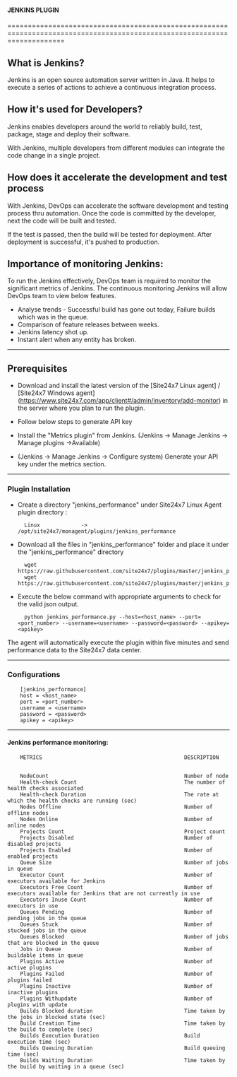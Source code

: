                                          
 #### JENKINS PLUGIN
                                                                                               
==========================================================================================================================

## What is Jenkins?
	
 Jenkins is an open source automation server written in Java. It helps to execute a series of actions to achieve a continuous integration process. 



## How it's used for Developers?

 Jenkins enables developers around the world to reliably build, test, package, stage and deploy their software.

  With Jenkins, multiple developers from different modules can integrate the code change in a single project. 

## How does it accelerate the development and test process 

  With Jenkins, DevOps can accelerate the software development and testing process thru automation. Once the code is committed by the developer, next the code will be built and tested.

  If the test is passed, then the build will be tested for deployment. After deployment is successful, it's pushed to production.




## Importance of monitoring Jenkins:

To run the Jenkins effectively, DevOps team is required to monitor the significant metrics of Jenkins. The continuous monitoring Jenkins will allow DevOps team to view below features.

- Analyse trends - Successful build has gone out today, Failure builds which was in the queue.
- Comparison of feature releases between weeks.
- Jenkins latency shot up.
- Instant alert when any entity has broken.


---

## Prerequisites

- Download and install the latest version of the [Site24x7 Linux agent] / [Site24x7 Windows agent] (https://www.site24x7.com/app/client#/admin/inventory/add-monitor) in the server where you plan to run the plugin. 

- Follow below steps to generate API key 
- Install the "Metrics plugin" from Jenkins. (Jenkins -> Manage Jenkins -> Manage plugins ->Available)
- (Jenkins -> Manage Jenkins -> Configure system) Generate your API key under the metrics section.

---

### Plugin Installation  

- Create a directory "jenkins_performance" under Site24x7 Linux Agent plugin directory : 

		Linux             ->   /opt/site24x7/monagent/plugins/jenkins_performance
      
- Download all the files in "jenkins_performance" folder and place it under the "jenkins_performance" directory

		wget https://raw.githubusercontent.com/site24x7/plugins/master/jenkins_performance/jenkins_performance.py
		wget https://raw.githubusercontent.com/site24x7/plugins/master/jenkins_performance/jenkins_performance.cfg

- Execute the below command with appropriate arguments to check for the valid json output.  

		python jenkins_performance.py --host=<host_name> --port=<port_number> --username=<username> --password=<password> --apikey=<apikey>


The agent will automatically execute the plugin within five minutes and send performance data to the Site24x7 data center.

---

### Configurations

		[jenkins_performance]
		host = <host_name>
		port = <port_number>
		username = <username>
		password = <password>
		apikey = <apikey>
	
---
#### Jenkins performance monitoring:


		METRICS                                             DESCRIPTION


		NodeCount                                           Number of node
		Health-check Count                                  The number of health checks associated
		Health-check Duration                               The rate at which the health checks are running (sec)
		Nodes Offline                                       Number of offline nodes
		Nodes Online                                        Number of online nodes
		Projects Count                                      Project count
		Projects Disabled                                   Number of disabled projects
		Projects Enabled                                    Number of enabled projects
		Queue Size                                          Number of jobs in queue
		Executor Count                                      Number of executors available for Jenkins
		Executors Free Count                                Number of executors available for Jenkins that are not currently in use
		Executors Inuse Count                               Number of executors in use
		Queues Pending                                      Number of pending jobs in the queue
		Queues Stuck                                        Number of stucked jobs in the queue
		Queues Blocked                                      Number of jobs that are blocked in the queue
		Jobs in Queue                                       Number of buildable items in queue
		Plugins Active                                      Number of active plugins
		Plugins Failed                                      Number of plugins failed
		Plugins Inactive                                    Number of inactive plugins
		Plugins Withupdate                                  Number of plugins with update
		Builds Blocked duration                             Time taken by the jobs in blocked state (sec)
		Build Creation Time                                 Time taken by the build to complete (sec)
		Builds Execution Duration                           Build execution time (sec)
		Builds Queuing Duration                             Build queuing time (sec)
		Builds Waiting Duration                             Time taken by the build by waiting in a queue (sec)


